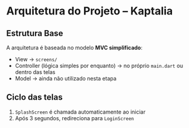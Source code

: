 # Arquitetura do Projeto – Kaptalia

## Estrutura Base
A arquitetura é baseada no modelo **MVC simplificado**:

- View → `screens/`
- Controller (lógica simples por enquanto) → no próprio `main.dart` ou dentro das telas
- Model → ainda não utilizado nesta etapa

## Ciclo das telas
1. `SplashScreen` é chamada automaticamente ao iniciar
2. Após 3 segundos, redireciona para `LoginScreen`
